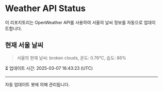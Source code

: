 
# Weather API Status

이 리포지토리는 OpenWeather API를 사용하여 서울의 날씨 정보를 자동으로 업데이트합니다.

## 현재 서울 날씨
> 서울의 현재 날씨: broken clouds, 온도: 0.76°C, 습도: 86%

⏳ 업데이트 시간: 2025-03-07 16:43:23 (UTC)

---
자동 업데이트 봇에 의해 관리됩니다.

